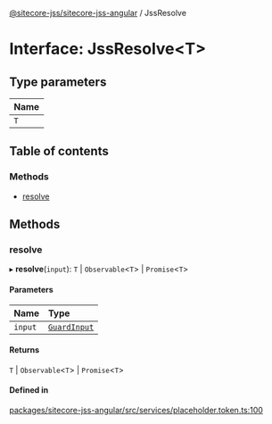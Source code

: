 [@sitecore-jss/sitecore-jss-angular](../README.md) / JssResolve

# Interface: JssResolve\<T\>

## Type parameters

| Name |
| :------ |
| `T` |

## Table of contents

### Methods

- [resolve](JssResolve.md#resolve)

## Methods

### resolve

▸ **resolve**(`input`): `T` \| `Observable`\<`T`\> \| `Promise`\<`T`\>

#### Parameters

| Name | Type |
| :------ | :------ |
| `input` | [`GuardInput`](GuardInput.md) |

#### Returns

`T` \| `Observable`\<`T`\> \| `Promise`\<`T`\>

#### Defined in

[packages/sitecore-jss-angular/src/services/placeholder.token.ts:100](https://github.com/Sitecore/jss/blob/f5e773142/packages/sitecore-jss-angular/src/services/placeholder.token.ts#L100)
